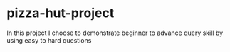 # pizza-hut-project
In this project I choose to demonstrate beginner to advance query skill by using easy to hard questions
